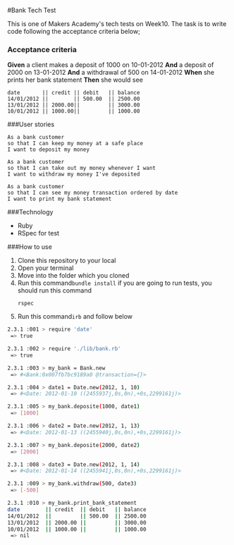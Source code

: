 #Bank Tech Test

This is one of Makers Academy's tech tests on Week10. The task is to write code following the acceptance criteria below;

### Acceptance criteria

**Given** a client makes a deposit of 1000 on 10-01-2012
**And** a deposit of 2000 on 13-01-2012
**And** a withdrawal of 500 on 14-01-2012
**When** she prints her bank statement
**Then** she would see

```
date       || credit || debit   || balance
14/01/2012 ||        || 500.00  || 2500.00
13/01/2012 || 2000.00||         || 3000.00
10/01/2012 || 1000.00||         || 1000.00
```

###User stories
```
As a bank customer  
so that I can keep my money at a safe place
I want to deposit my money
```
```
As a bank customer
so that I can take out my money whenever I want
I want to withdraw my money I've deposited
```
```
As a bank customer
so that I can see my money transaction ordered by date
I want to print my bank statement
```
###Technology
- Ruby
- RSpec for test

###How to use
1. Clone this repository to your local
2. Open your terminal
3. Move into the folder which you cloned
4. Run this command```bundle install```
    if you are going to run tests, you should run this command
    ```
    rspec
    ```
5. Run this command```irb``` and follow below


```sh
2.3.1 :001 > require 'date'
 => true

2.3.1 :002 > require './lib/bank.rb'
 => true

2.3.1 :003 > my_bank = Bank.new
 => #<Bank:0x007fb7bc9189a0 @transaction={}>

2.3.1 :004 > date1 = Date.new(2012, 1, 10)
 => #<Date: 2012-01-10 ((2455937j,0s,0n),+0s,2299161j)>

2.3.1 :005 > my_bank.deposite(1000, date1)
 => [1000]

2.3.1 :006 > date2 = Date.new(2012, 1, 13)
 => #<Date: 2012-01-13 ((2455940j,0s,0n),+0s,2299161j)>

2.3.1 :007 > my_bank.deposite(2000, date2)
 => [2000]

2.3.1 :008 > date3 = Date.new(2012, 1, 14)
 => #<Date: 2012-01-14 ((2455941j,0s,0n),+0s,2299161j)>

2.3.1 :009 > my_bank.withdraw(500, date3)
 => [-500]

2.3.1 :010 > my_bank.print_bank_statement
date        || credit  || debit   || balance
14/01/2012  ||         || 500.00  || 2500.00
13/01/2012  || 2000.00 ||         || 3000.00
10/01/2012  || 1000.00 ||         || 1000.00
 => nil
```
